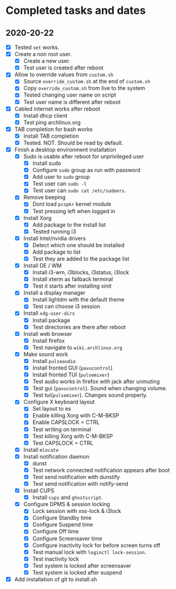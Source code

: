 # Completed tasks and dates

## 2020-20-22

- [X] Tested `set` works.
- [X] Create a non root user.
  - [X] Create a new user.
  - [X] Test user is created after reboot
- [X] Allow to override values from `custom.sh`
  - [X] Source `override_custom.sh` at the end of `custom.sh`
  - [X] Copy `override_custom.sh` from live to the system
  - [X] Tested changing user name on script
  - [X] Test user name is different after reboot
- [X] Cabled internet works after reboot
  - [X] Install dhcp client
  - [X] Test ping archlinux.org
- [X] TAB completion for bash works
  - [X] Install TAB completion
  - [X] Tested. NOT. Should be read by default.
- [X] Finish a desktop environment installation
  - [X] Sudo is usable after reboot for unprivileged user
    - [X] Install sudo
    - [X] Configure `sudo` group as run with password
    - [X] Add user to `sudo` group
    - [X] Test user can `sudo -l`
    - [X] Test user can `sudo cat /etc/sudoers`.
  - [X] Remove beeping
    - [X] Dont load `pcspkr` kernel module
    - [X] Test pressing left when logged in
  - [X] Install Xorg
    - [X] Add package to the install list
    - [X] Tested running i3
  - [X] Install Intel/nvidia drivers
    - [X] Detect which one should be installed
    - [X] Add package to list
    - [X] Test they are added to the package list
  - [X] Install DE / WM
    - [X] Install i3-wm, i3blocks, i3status, i3lock
    - [X] Install xterm as fallback terminal
    - [X] Test it starts after installing xinit
  - [X] Install a display manager
    - [X] Install lightdm with the default theme
    - [X] Test can choose i3 session
  - [X] Install `xdg-user-dirs`
    - [X] Install package
    - [X] Test directories are there after reboot
  - [X] Install web browser
    - [X] Install firefox
    - [X] Test navigate to `wiki.archlinux.org`
  - [X] Make sound work
    - [X] Install `pulseaudio`
    - [X] Install fronted GUI (`pavucontrol`)
    - [X] Install fronted TUI (`pulsemixer`)
    - [X] Test audio works in firefox with jack after unmuting
    - [X] Test gui (`pavucontrol`). Sound when changing volume.
    - [X] Test tui(`pulsemixer`). Changes sound properly.
  - [X] Configure X keyboard layout
    - [X] Set layout to es
    - [X] Enable killing Xorg with C-M-BKSP
    - [X] Enable CAPSLOCK = CTRL
    - [X] Test writing on terminal
    - [X] Test killing Xorg with C-M-BKSP
    - [X] Test CAPSLOCK = CTRL
  - [X] Install `mlocate`
  - [X] Install notification daemon
    - [X] dunst
    - [X] Test network connected notification appears after boot
    - [X] Test send notification with dunstify
    - [X] Test send notification with notify-send
  - [X] Install CUPS
    - [X] Install `cups` and `ghostscript`.
  - [X] Configure DPMS & session locking
    - [X] Lock session with xss-lock & i3lock
    - [X] Configure Standby time
    - [X] Configure Suspend time
    - [X] Configure Off time
    - [X] Configure Screensaver time
    - [X] Configure inactivity lock for before screen turns off
    - [X] Test manual lock with `loginctl lock-session`.
    - [X] Test inactivity lock
    - [X] Test system is locked after screensaver
    - [X] Test system is locked after suspend
- [X] Add installation of git to install.sh
